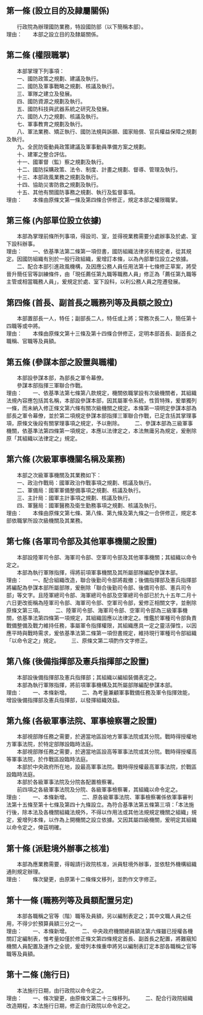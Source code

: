 第一條 (設立目的及隷屬關係)
---------------------------
　　行政院為辦理國防業務，特設國防部（以下簡稱本部）。  
理由：　　本部之設立目的及隸屬關係。

第二條 (權限職掌)
-----------------
　　本部掌理下列事項：  
　　一、國防政策之規劃、建議及執行。  
　　二、國防及軍事戰略之規劃、核議及執行。  
　　三、軍隊之建立及發展。  
　　四、國防資源之規劃及執行。  
　　五、國防科技與武器系統之研究及發展。  
　　六、國防人力之規劃、核議及執行。  
　　七、軍事教育之規劃及執行。  
　　八、軍法業務、矯正執行、國防法規與訴願、國家賠償、官兵權益保障之規劃及執行。  
　　九、全民防衛動員政策建議及軍事動員準備方案之規劃。  
　　十、建軍之整合評估。  
　　十一、國軍督（監）察之規劃及執行。  
　　十二、國防採購政策、法令、制度、計畫之規劃、督導、管理及執行。  
　　十三、本部政風業務之規劃及執行。  
　　十四、協助災害防救之規劃及執行。  
　　十五、其他有關國防事務之規劃、執行及監督事項。  
理由：　　本條由原條文第一條及第四條合併修正，規定本部之權限職掌。

第三條 (內部單位設立依據)
-------------------------
　　本部為掌理前條所列事項，得設司、室，並得視業務需要分處辦事及於處、室下設科辦事。  
理由：　　一、依基準法第二條第一項但書，國防組織法律另有規定者，從其規定。因國防組織有別於一般行政組織，爰增訂本條，以為內部單位設立之依據。
　　二、配合本部引進政風機構，及因應公務人員任用法第十七條修正草案，將受晉升簡任官等訓練條件，由「現任薦任第九職等職務人員」修正為「薦任第九職等主管或相當職務人員」，爰規定於處、室下設科，以利公務人員之陞遷發展。

第四條 (首長、副首長之職務列等及員額之設立)
-------------------------------------------
　　本部置部長一人，特任；副部長二人，特任或上將；常務次長二人，簡任第十四職等或中將。  
理由：　　本條由原條文第十三條及第十四條合併修正，定明本部首長、副首長之職稱、官職等及員額。

第五條 (參謀本部之設置與職權)
-----------------------------
　　本部設參謀本部，為部長之軍令幕僚。  
　　參謀本部指揮三軍聯合作戰。  
理由：　　一、依基準法第七條第八款規定，機關依職掌設有次級機關者，其組織法規內容應包括其名稱，本部設參謀本部，因其屬軍令系統，性質特殊，爰單獨列一條，而未納入修正條文第六條有關次級機關之規定。本條第一項明定參謀本部為部長之軍令幕僚，並於第二項規定參謀本部指揮三軍聯合作戰，已足含括其掌理事項，原條文後段有關掌理事項之規定，予以刪除。
　　二、參謀本部為三級軍事機關，依基準法第四條第一項規定，本應以法律定之，本法無庸另為規定，爰刪除原「其組織以法律定之」規定。

第六條 (次級軍事機關名稱及業務)
-------------------------------
　　本部之次級軍事機關及其業務如下：  
　　一、政治作戰局：國軍政治作戰事項之規劃、核議及執行。  
　　二、軍備局：國軍軍備整備事項之規劃、核議及執行。  
　　三、主計局：國軍主計事項之規劃、核議及執行。  
　　四、軍醫局：國軍醫務及衛生勤務事項之規劃、核議及執行。  
理由：　　本條由原條文第七條、第八條、第九條及第九條之一合併修正，規定本部依職掌所設次級機關及其業務。

第七條 (各軍司令部及其他軍事機關之設置)
---------------------------------------
　　本部設陸軍司令部、海軍司令部、空軍司令部及其他軍事機關；其組織以命令定之。  
　　本部為執行軍隊指揮，得將前項軍事機關及其所屬部隊編配參謀本部。  
理由：　　一、配合組織改造，聯合後勤司令部將裁撤；後備指揮部及憲兵指揮部將編配為參謀本部所屬部隊，爰刪除「聯合後勤司令部、後備司令部、憲兵司令部」等文字。且陸軍總司令部、海軍總司令部及空軍總司令部已於九十五年二月十六日更改銜稱為陸軍司令部、海軍司令部、空軍司令部，爰修正相關文字，並刪除原條文第三項。
　　二、陸軍司令部、海軍司令部、空軍司令部為三級軍事機關，依基準法第四條第一項規定，其組織固應以法律定之。惟鑑於軍種司令部負責戰備整備及戰力維持任務，事屬軍令指揮權限，其組織應具一定之靈活彈性，以因應平時與戰時需求，爰依基準法第二條第一項但書規定，維持現行軍種司令部組織「以命令定之」規定。
　　三、原條文第二項酌作文字修正。

第八條 (後備指揮部及憲兵指揮部之設置)
-------------------------------------
　　本部設後備指揮部及憲兵指揮部；其組織以編組裝備表定之。  
　　本部為執行軍隊指揮，將前項軍事機構及其所屬部隊編配參謀本部。  
理由：　　一、本條新增。
　　二、為考量兼顧軍事戰備任務及軍令指揮效能，增設後備指揮部及憲兵指揮部，以發揮組織效益。

第九條 (各級軍事法院、軍事檢察署之設置)
---------------------------------------
　　本部視部隊任務之需要，於適當地區設地方軍事法院或其分院。戰時得授權地方軍事法院，於特定部隊設臨時法庭。  
　　本部視部隊任務之需要，於適當地區設高等軍事法院或其分院。戰時得授權高等軍事法院，於作戰區設臨時法庭。  
　　本部於中央政府所在地，設最高軍事法院。戰時得授權最高軍事法院，於戰區設臨時法庭。  
　　本部於各級軍事法院及分院各配置檢察署。  
　　前四項之各級軍事法院及分院、各級軍事檢察署，其組織以命令定之。  
理由：　　一、本條新增。
　　二、原各級軍事法院、軍事檢察署係依軍事審判法第十五條至第十七條及第四十九條設立。為符合基準法第五條第三項：「本法施行後，除本法及各機關組織法規外，不得以作用法或其他法規規定機關之組織」規定，爰增列本條，以作為上開機關之設立依據。又因其屬四級機關，爰明定其組織以命令定之，俾茲明確。

第十條 (派駐境外辦事之核准)
---------------------------
　　本部為應業務需要，得報請行政院核准，派員駐境外辦事，並依駐外機構組織通則規定辦理。  
理由：　　條次變更，由原第十二條條文移列，並酌作文字修正。

第十一條 (職務列等及員額配置另定)
---------------------------------
　　本部各職稱之官等（階）職等及員額，另以編制表定之；其中文職人員之任用，不得少於預算員額三分之一。  
理由：　　一、本條新增。
　　二、中央政府機關總員額法第六條雖已授權各機關訂定編制表，惟考量如僅於修正條文第四條規定首長、副首長之配置，將難窺知機關人員配置及運作之全貌，爰增列本條重申將另以編制表訂定本部各職稱之官等職等及員額。

第十二條 (施行日)
-----------------
　　本法施行日期，由行政院以命令定之。  
理由：　　一、條次變更，由原條文第二十三條移列。
　　二、配合行政院組織改造期程，本法施行日期，修正由行政院以命令定之。